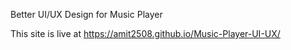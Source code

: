 Better UI/UX Design for Music Player


This site is live at https://amit2508.github.io/Music-Player-UI-UX/
